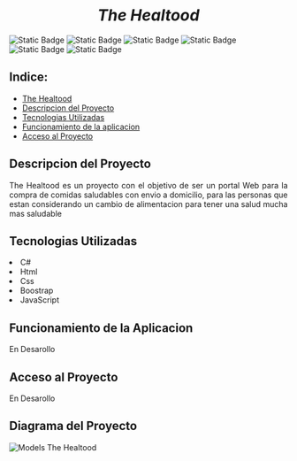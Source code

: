 <h1 align="center" id="#TheHealtood"><em>The Healtood</em></h1>

![Static Badge](https://img.shields.io/badge/lenguage-C%23-blue)
![Static Badge](https://img.shields.io/badge/Html-gray)
![Static Badge](https://img.shields.io/badge/Css-orange)
![Static Badge](https://img.shields.io/badge/JavaScript-yellow)
![Static Badge](https://img.shields.io/badge/Framework-_Net-blue)
![Static Badge](https://img.shields.io/badge/status-en%20desarrollo-green)

## Indice:
* [The Healtood]()
* [Descripcion del Proyecto]()
* [Tecnologias Utilizadas]()
* [Funcionamiento de la aplicacion]()
* [Acceso al Proyecto]()

<h2> Descripcion del Proyecto</h2>
<p align="justify">The Healtood es un proyecto con el objetivo de ser un portal Web para la compra de comidas saludables con envio a domicilio, para las personas que estan considerando un cambio de alimentacion para tener una salud mucha mas saludable</p>

<h2>Tecnologias Utilizadas</h2>
<li>C#</li>
<li>Html</li>
<li>Css</li>
<li>Boostrap</li>
<li>JavaScript</li>

<h2>Funcionamiento de la Aplicacion</h2>
<p>En Desarollo</p>

<h2>Acceso al Proyecto</h2>
<p>En Desarollo</p>

<h2>Diagrama del Proyecto</h2>

![Models The Healtood](https://github.com/EmaRamirez/TheHealtood/assets/101208377/9a5adfb0-6cb3-4a53-b011-076a8ca55585)

